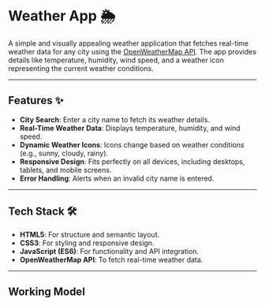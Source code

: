 # Weather App 🌦️

A simple and visually appealing weather application that fetches real-time weather data for any city using the [OpenWeatherMap API](https://openweathermap.org/). The app provides details like temperature, humidity, wind speed, and a weather icon representing the current weather conditions.

---

## Features ✨
- **City Search**: Enter a city name to fetch its weather details.
- **Real-Time Weather Data**: Displays temperature, humidity, and wind speed.
- **Dynamic Weather Icons**: Icons change based on weather conditions (e.g., sunny, cloudy, rainy).
- **Responsive Design**: Fits perfectly on all devices, including desktops, tablets, and mobile screens.
- **Error Handling**: Alerts when an invalid city name is entered.

---

## Tech Stack 🛠️
- **HTML5**: For structure and semantic layout.
- **CSS3**: For styling and responsive design.
- **JavaScript (ES6)**: For functionality and API integration.
- **OpenWeatherMap API**: To fetch real-time weather data.

---

## Working Model



